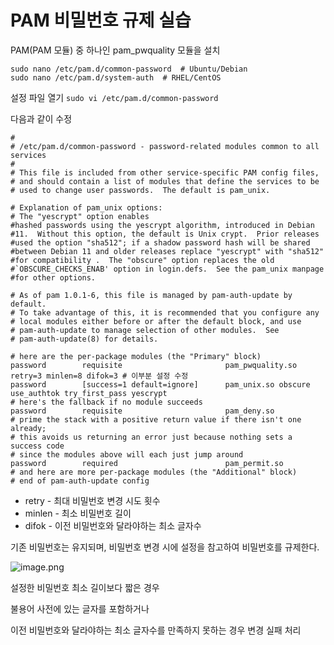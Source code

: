 # PAM 비밀번호 규제 실습


PAM(PAM 모듈) 중 하나인 pam_pwquality 모듈을 설치

```
sudo nano /etc/pam.d/common-password  # Ubuntu/Debian
sudo nano /etc/pam.d/system-auth  # RHEL/CentOS
```

설정 파일 열기
`sudo vi /etc/pam.d/common-password`


다음과 같이 수정
```
#
# /etc/pam.d/common-password - password-related modules common to all services
#
# This file is included from other service-specific PAM config files,
# and should contain a list of modules that define the services to be
# used to change user passwords.  The default is pam_unix.

# Explanation of pam_unix options:
# The "yescrypt" option enables
#hashed passwords using the yescrypt algorithm, introduced in Debian
#11.  Without this option, the default is Unix crypt.  Prior releases
#used the option "sha512"; if a shadow password hash will be shared
#between Debian 11 and older releases replace "yescrypt" with "sha512"
#for compatibility .  The "obscure" option replaces the old
#`OBSCURE_CHECKS_ENAB' option in login.defs.  See the pam_unix manpage
#for other options.

# As of pam 1.0.1-6, this file is managed by pam-auth-update by default.
# To take advantage of this, it is recommended that you configure any
# local modules either before or after the default block, and use
# pam-auth-update to manage selection of other modules.  See
# pam-auth-update(8) for details.

# here are the per-package modules (the "Primary" block)
password        requisite                       pam_pwquality.so retry=3 minlen=8 difok=3 # 이부분 설정 수정
password        [success=1 default=ignore]      pam_unix.so obscure use_authtok try_first_pass yescrypt
# here's the fallback if no module succeeds
password        requisite                       pam_deny.so
# prime the stack with a positive return value if there isn't one already;
# this avoids us returning an error just because nothing sets a success code
# since the modules above will each just jump around
password        required                        pam_permit.so
# and here are more per-package modules (the "Additional" block)
# end of pam-auth-update config
```

- retry - 최대 비밀번호 변경 시도 횟수
- minlen - 최소 비밀번호 길이
- difok - 이전 비밀번호와 달라야하는 최소 글자수



기존 비밀번호는 유지되며, 비밀번호 변경 시에 설정을 참고하여 비밀번호를 규제한다.

![image.png](https://prod-files-secure.s3.us-west-2.amazonaws.com/3de15034-236d-43f9-9f62-106629074d8b/15210847-fcf5-4f12-9b98-cc8e1b446bcb/image.png)

설정한 비밀번호 최소 길이보다 짧은 경우

불용어 사전에 있는 글자를 포함하거나

이전 비밀번호와 달라야하는 최소 글자수를 만족하지 못하는 경우 변경 실패 처리
